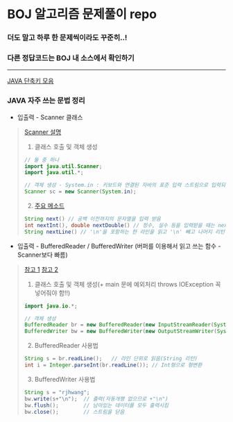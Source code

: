 BOJ 알고리즘 문제풀이 repo
=========================
### 더도 말고 하루 한 문제씩이라도 꾸준히..!
### 다른 정답코드는 BOJ 내 소스에서 확인하기
------------------------------------------------
[JAVA 단축키 모음](https://lookingfor.tistory.com/entry/%EC%9D%B4%ED%81%B4%EB%A6%BD%EC%8A%A4-%EC%9C%A0%EC%9A%A9%ED%95%9C-%EB%8B%A8%EC%B6%95%ED%82%A4-%EC%A0%95%EB%A6%AC)
### JAVA 자주 쓰는 문법 정리
- 입출력 - Scanner 클래스

>   [Scanner 설명](https://mine-it-record.tistory.com/103)
>  
>1. 클래스 호출 및 객체 생성
>```java
>// 둘 중 하나
>import java.util.Scanner;
>import java.util.*;
>
>// 객체 생성 - System.in : 키보드와 연결된 자바의 표준 입력 스트림으로 입력되는 키를 바이트로 리턴
>Scanner sc = new Scanner(System.in);
>```
>
>2. [주요 메소드](https://kutar37.tistory.com/entry/%EC%9E%90%EB%B0%94-String-%ED%81%B4%EB%9E%98%EC%8A%A4%EC%9D%98->%EB%A9%94%EC%86%8C%EB%93%9C)
>```java
>String next() // 공백 이전까지의 문자열을 입력 받음
>int nextInt(), double nextDouble() // 정수, 실수 등을 입력받을 때는 next + 자료형()
>String nextLine() // '\n'을 포함하는 한 라인을 읽고 '\n' 빼고 나머지 리턴
>```

- 입출력 - BufferedReader / BufferedWriter (버퍼를 이용해서 읽고 쓰는 함수 - Scanner보다 빠름)
>  
>  [참고 1](https://jhnyang.tistory.com/92)
>  [참고 2](https://coding-factory.tistory.com/251)
>
>1. 클래스 호출 및 객체 생성(+ main 문에 예외처리 throws IOException 꼭 넣어줘야 함!!)
>```java
>import java.io.*;
>
>// 객체 생성
>BufferedReader br = new BufferedReader(new InputStreamReader(System.in));
>BufferedWriter bw = new BufferedWriter(new OutputStreamWriter(System.out));
>```
>
>2. BufferedReader 사용법
>```java
>String s = br.readLine();   // 라인 단위로 읽음(String 리턴)
>int i = Integer.parseInt(br.readLine()); // Int형으로 형변환
>```
>
>3. BufferedWriter 사용법
>```java
>String s = "rjhwang";
>bw.write(s+"\n");  // 출력(자동개행 없으므로 +"\n")
>bw.flush();        // 남아있는 데이터를 모두 출력시킴
>bw.close();        // 스트림을 닫음
>```
